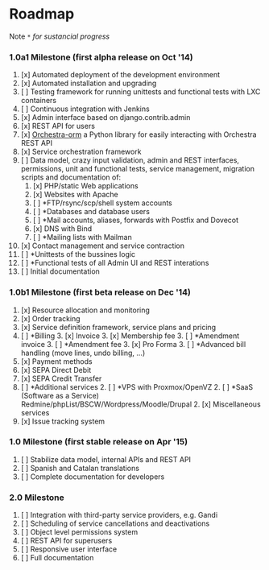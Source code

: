 # Roadmap

Note `*` _for sustancial progress_

### 1.0a1 Milestone (first alpha release on Oct '14)

1. [x] Automated deployment of the development environment
2. [x] Automated installation and upgrading
2. [ ] Testing framework for running unittests and functional tests with LXC containers
2. [ ] Continuous integration with Jenkins
2. [x] Admin interface based on django.contrib.admin
3. [x] REST API for users
2. [x] [Orchestra-orm](https://github.com/glic3rinu/orchestra-orm) a Python library for easily interacting with Orchestra REST API
3. [x] Service orchestration framework
4. [ ] Data model, crazy input validation, admin and REST interfaces, permissions, unit and functional tests, service management, migration scripts and documentation of:
    1. [x] PHP/static Web applications
    1. [x] Websites with Apache
    2. [ ] *FTP/rsync/scp/shell system accounts
    2. [ ] *Databases and database users
    1. [ ] *Mail accounts, aliases, forwards with Postfix and Dovecot
    1. [x] DNS with Bind
    1. [ ] *Mailing lists with Mailman
1. [x] Contact management and service contraction
1. [ ] *Unittests of the bussines logic
2. [ ] *Functional tests of all Admin UI and REST interations
1. [ ] Initial documentation


### 1.0b1 Milestone (first beta release on Dec '14)

1. [x] Resource allocation and monitoring
1. [x] Order tracking
2. [x] Service definition framework, service plans and pricing
3. [ ] *Billing
    3. [x] Invoice
    3. [x] Membership fee
    3. [ ] *Amendment invoice
    3. [ ] *Amendment fee
    3. [x] Pro Forma
    3. [ ] *Advanced bill handling (move lines, undo billing, ...)
1. [x] Payment methods
  1. [x] SEPA Direct Debit
  2. [x] SEPA Credit Transfer
2. [ ] *Additional services
    2. [ ] *VPS with Proxmox/OpenVZ
    2. [ ] *SaaS (Software as a Service) Redmine/phpList/BSCW/Wordpress/Moodle/Drupal
    2. [x] Miscellaneous services
2. [x] Issue tracking system


### 1.0 Milestone (first stable release on Apr '15)

1. [ ] Stabilize data model, internal APIs and REST API
3. [ ] Spanish and Catalan translations
1. [ ] Complete documentation for developers


### 2.0 Milestone

1. [ ] Integration with third-party service providers, e.g. Gandi
2. [ ] Scheduling of service cancellations and deactivations
1. [ ] Object level permissions system
2. [ ] REST API for superusers
3. [ ] Responsive user interface
4. [ ] Full documentation

